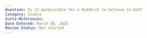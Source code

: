 ```yaml
---
Question: Is it permissible for a Buddhist to believe in God?
Category: Issara
Sutta References:
Date Entered: March 30, 2025
Review Status: Not started
---
```

